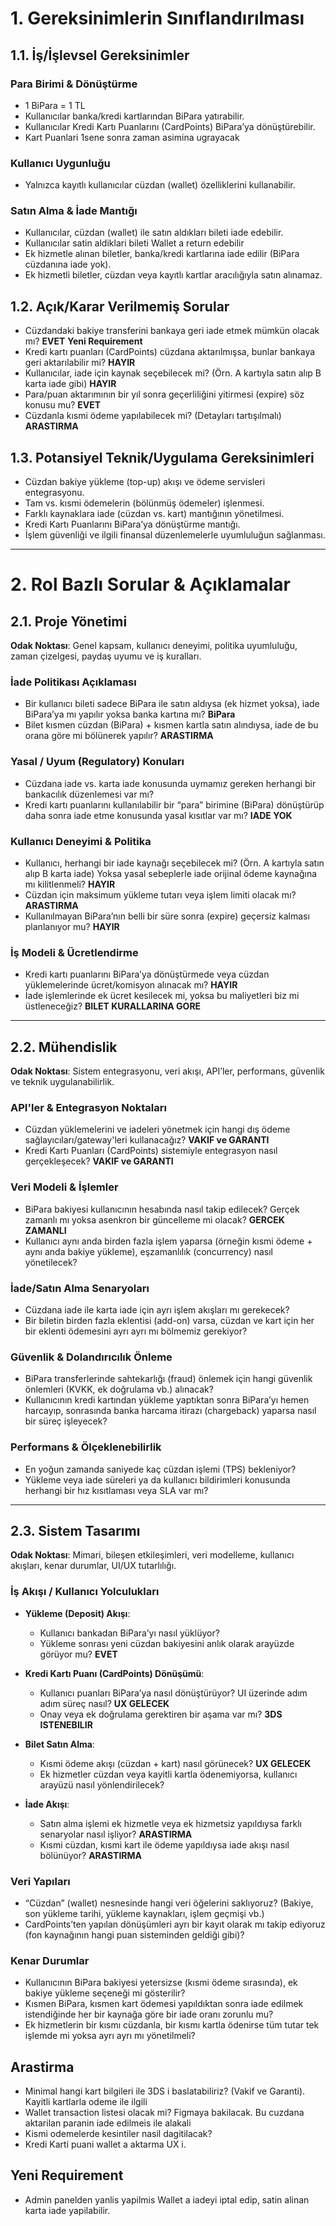 # 1. Gereksinimlerin Sınıflandırılması

## 1.1. İş/İşlevsel Gereksinimler

### Para Birimi & Dönüştürme

- 1 BiPara = 1 TL  
- Kullanıcılar banka/kredi kartlarından BiPara yatırabilir.  
- Kullanıcılar Kredi Kartı Puanlarını (CardPoints) BiPara’ya dönüştürebilir.
- Kart Puanlari  1sene sonra zaman asimina ugrayacak

### Kullanıcı Uygunluğu

- Yalnızca kayıtlı kullanıcılar cüzdan (wallet) özelliklerini kullanabilir.

### Satın Alma & İade Mantığı

- Kullanıcılar, cüzdan (wallet) ile satın aldıkları bileti iade edebilir.
- Kullanıcılar satin aldiklari bileti Wallet a return edebilir
- Ek hizmetle alınan biletler, banka/kredi kartlarına iade edilir (BiPara cüzdanına iade yok).  
- Ek hizmetli biletler, cüzdan veya kayıtlı kartlar aracılığıyla satın alınamaz.

## 1.2. Açık/Karar Verilmemiş Sorular

- Cüzdandaki bakiye transferini bankaya geri iade etmek mümkün olacak mı? **EVET** **Yeni Requirement**
- Kredi kartı puanları (CardPoints) cüzdana aktarılmışsa, bunlar bankaya geri aktarılabilir mi?  **HAYIR**
- Kullanıcılar, iade için kaynak seçebilecek mi? (Örn. A kartıyla satın alıp B karta iade gibi)  **HAYIR**
- Para/puan aktarımının bir yıl sonra geçerliliğini yitirmesi (expire) söz konusu mu?  **EVET**
- Cüzdanla kısmi ödeme yapılabilecek mi? (Detayları tartışılmalı) **ARASTIRMA**

## 1.3. Potansiyel Teknik/Uygulama Gereksinimleri

- Cüzdan bakiye yükleme (top-up) akışı ve ödeme servisleri entegrasyonu.  
- Tam vs. kısmi ödemelerin (bölünmüş ödemeler) işlenmesi.  
- Farklı kaynaklara iade (cüzdan vs. kart) mantığının yönetilmesi.  
- Kredi Kartı Puanlarını BiPara’ya dönüştürme mantığı.  
- İşlem güvenliği ve ilgili finansal düzenlemelerle uyumluluğun sağlanması.

---

# 2. Rol Bazlı Sorular & Açıklamalar

## 2.1. Proje Yönetimi

**Odak Noktası**: Genel kapsam, kullanıcı deneyimi, politika uyumluluğu, zaman çizelgesi, paydaş uyumu ve iş kuralları.

### İade Politikası Açıklaması

- Bir kullanıcı bileti sadece BiPara ile satın aldıysa (ek hizmet yoksa), iade BiPara’ya mı yapılır yoksa banka kartına mı?  **BiPara**
- Bilet kısmen cüzdan (BiPara) + kısmen kartla satın alındıysa, iade de bu orana göre mi bölünerek yapılır? **ARASTIRMA**

### Yasal / Uyum (Regulatory) Konuları

- Cüzdana iade vs. karta iade konusunda uymamız gereken herhangi bir bankacılık düzenlemesi var mı?  
- Kredi kartı puanlarını kullanılabilir bir “para” birimine (BiPara) dönüştürüp daha sonra iade etme konusunda yasal kısıtlar var mı? **IADE YOK**

### Kullanıcı Deneyimi & Politika

- Kullanıcı, herhangi bir iade kaynağı seçebilecek mi? (Örn. A kartıyla satın alıp B karta iade) Yoksa yasal sebeplerle iade orijinal ödeme kaynağına mı kilitlenmeli?  **HAYIR**
- Cüzdan için maksimum yükleme tutarı veya işlem limiti olacak mı?  **ARASTIRMA**
- Kullanılmayan BiPara’nın belli bir süre sonra (expire) geçersiz kalması planlanıyor mu?  **HAYIR**

### İş Modeli & Ücretlendirme

- Kredi kartı puanlarını BiPara’ya dönüştürmede veya cüzdan yüklemelerinde ücret/komisyon alınacak mı?  **HAYIR**
- İade işlemlerinde ek ücret kesilecek mi, yoksa bu maliyetleri biz mi üstleneceğiz? **BILET KURALLARINA GORE**

---

## 2.2. Mühendislik

**Odak Noktası**: Sistem entegrasyonu, veri akışı, API’ler, performans, güvenlik ve teknik uygulanabilirlik.

### API'ler & Entegrasyon Noktaları

- Cüzdan yüklemelerini ve iadeleri yönetmek için hangi dış ödeme sağlayıcıları/gateway'leri kullanacağız?  **VAKIF ve GARANTI**
- Kredi Kartı Puanları (CardPoints) sistemiyle entegrasyon nasıl gerçekleşecek?  **VAKIF ve GARANTI**

### Veri Modeli & İşlemler

- BiPara bakiyesi kullanıcının hesabında nasıl takip edilecek? Gerçek zamanlı mı yoksa asenkron bir güncelleme mi olacak?  **GERCEK ZAMANLI**
- Kullanıcı aynı anda birden fazla işlem yaparsa (örneğin kısmi ödeme + aynı anda bakiye yükleme), eşzamanlılık (concurrency) nasıl yönetilecek?

### İade/Satın Alma Senaryoları

- Cüzdana iade ile karta iade için ayrı işlem akışları mı gerekecek?  
- Bir biletin birden fazla eklentisi (add-on) varsa, cüzdan ve kart için her bir eklenti ödemesini ayrı ayrı mı bölmemiz gerekiyor?

### Güvenlik & Dolandırıcılık Önleme

- BiPara transferlerinde sahtekarlığı (fraud) önlemek için hangi güvenlik önlemleri (KVKK, ek doğrulama vb.) alınacak?  
- Kullanıcının kredi kartından yükleme yaptıktan sonra BiPara’yı hemen harcayıp, sonrasında banka harcama itirazı (chargeback) yaparsa nasıl bir süreç işleyecek?

### Performans & Ölçeklenebilirlik

- En yoğun zamanda saniyede kaç cüzdan işlemi (TPS) bekleniyor? 
- Yükleme veya iade süreleri ya da kullanıcı bildirimleri konusunda herhangi bir hız kısıtlaması veya SLA var mı?

---

## 2.3. Sistem Tasarımı

**Odak Noktası**: Mimari, bileşen etkileşimleri, veri modelleme, kullanıcı akışları, kenar durumlar, UI/UX tutarlılığı.

### İş Akışı / Kullanıcı Yolculukları

- **Yükleme (Deposit) Akışı**:  
  - Kullanıcı bankadan BiPara’yı nasıl yüklüyor?  
  - Yükleme sonrası yeni cüzdan bakiyesini anlık olarak arayüzde görüyor mu? **EVET**

- **Kredi Kartı Puanı (CardPoints) Dönüşümü**:  
  - Kullanıcı puanları BiPara’ya nasıl dönüştürüyor? UI üzerinde adım adım süreç nasıl?  **UX GELECEK**
  - Onay veya ek doğrulama gerektiren bir aşama var mı?  **3DS ISTENEBILIR**

- **Bilet Satın Alma**:  
  - Kısmi ödeme akışı (cüzdan + kart) nasıl görünecek?  **UX GELECEK**
  - Ek hizmetler cüzdan veya kayitli kartla ödenemiyorsa, kullanıcı arayüzü nasıl yönlendirilecek?

- **İade Akışı**:  
  - Satın alma işlemi ek hizmetle veya ek hizmetsiz yapıldıysa farklı senaryolar nasıl işliyor?  **ARASTIRMA**
  - Kısmi cüzdan, kısmi kart ile ödeme yapıldıysa iade akışı nasıl bölünüyor? **ARASTIRMA**

### Veri Yapıları

- “Cüzdan” (wallet) nesnesinde hangi veri öğelerini saklıyoruz? (Bakiye, son yükleme tarihi, yükleme kaynakları, işlem geçmişi vb.)  
- CardPoints’ten yapılan dönüşümleri ayrı bir kayıt olarak mı takip ediyoruz (fon kaynağının hangi puan sisteminden geldiği gibi)?

### Kenar Durumlar

- Kullanıcının BiPara bakiyesi yetersizse (kısmi ödeme sırasında), ek bakiye yükleme seçeneği mi gösterilir?  
- Kısmen BiPara, kısmen kart ödemesi yapıldıktan sonra iade edilmek istendiğinde her bir kaynağa göre bir iade oranı zorunlu mu?  
- Ek hizmetlerin bir kısmı cüzdanla, bir kısmı kartla ödenirse tüm tutar tek işlemde mi yoksa ayrı ayrı mı yönetilmeli?


## Arastirma
- Minimal hangi kart bilgileri ile 3DS i baslatabiliriz? (Vakif ve Garanti). Kayitli kartlarla odeme ile ilgili
- Wallet transaction listesi olacak mi? Figmaya bakilacak. Bu cuzdana aktarilan paranin iade edilmeis ile alakali
- Kismi odemelerde kesintiler nasil dagitilacak?
- Kredi Karti puani wallet a aktarma UX i.

## Yeni Requirement
- Admin panelden yanlis yapilmis Wallet a iadeyi iptal edip, satin alinan karta iade yapilabilir.